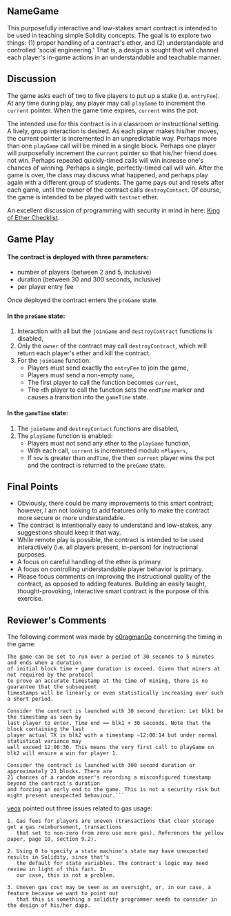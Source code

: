 ## NameGame

This purposefully interactive and low-stakes smart contract is intended to be used in teaching simple Solidity concepts. The goal is to explore two things: (1) proper handling of a contract's ether, and (2) understandable and controlled 'social engineering.' That is, a design is sought that will channel each player's in-game actions in an understandable and teachable manner.

## Discussion

The game asks each of two to five players to put up a stake (i.e. `entryFee`). At any time during play, any player may call `playGame` to increment the `current` pointer. When the game time expires, `current` wins the pot.

The intended use for this contract is in a classroom or instructional setting. A lively, group interaction is desired. As each player makes his/her moves, the current pointer is incremented in an unpredictable way. Perhaps more than one `playGame` call will be mined in a single block. Perhaps one player will purposefully increment the `current` pointer so that his/her friend does not win. Perhaps repeated quickly-timed calls will win increase one's chances of winning. Perhaps a single, perfectly-timed call will win. After the game is over, the class may discuss what happened, and perhaps play again with a different group of students. The game pays out and resets after each game, until the owner of the contract calls `destroyContact`. Of course, the game is intended to be played with `testnet` ether.

An excellent discussion of programming with security in mind in here: <a href="https://www.kingoftheether.com/contract-safety-checklist.html">King of Ether Checklist</a>.

## Game Play

#### The contract is deployed with three parameters:

* number of players (between 2 and 5, inclusive)
* duration (between 30 and 300 seconds, inclusive)
* per player entry fee

Once deployed the contract enters the `preGame` state.

#### In the `preGame` state:

1. Interaction with all but the `joinGame` and `destroyContract` functions is disabled,
2. Only the `owner` of the contract may call `destroyContract`, which will return each player's ether and kill the contract.
3. For the `joinGame` function:
    * Players must send exactly the `entryFee` to join the game,
    * Players must send a non-empty `name`,
    * The first player to call the function becomes `current`,
    * The `n`th player to call the function sets the `endTime` marker and causes a transition into the `gameTime` state.

#### In the `gameTime` state:

1. The `joinGame` and `destroyContact` functions are disabled,
2. The `playGame` function is enabled:
    * Players must not send any ether to the `playGame` function,
    * With each call, `current` is incremented modulo `nPlayers`,
    * If `now` is greater than `endTime`, the then `current` player wins the pot and the contract is returned to the `preGame` state.

## Final Points

* Obviously, there could be many improvements to this smart contract; however, I am not looking to add features only to make the contract more secure or more understandable.
* The contract is intentionally easy to understand and low-stakes, any suggestions should keep it that way.
* While remote play is possible, the contract is intended to be used interactively (i.e. all players present, in-person) for instructional purposes.
* A focus on careful handling of the ether is primary.
* A focus on controlling understandable player behavior is primary.  
* Please focus comments on improving the instructional quality of the contract, as opposed to adding features. Building an easily taught, thought-provoking, interactive smart contract is the purpose of this exercise.

## Reviewer's Comments

The following comment was made by <a href="https://github.com/o0ragman0o">o0ragman0o</a> concerning the timing in the game:

    The game can be set to run over a period of 30 seconds to 5 minutes and ends when a duration
    of initial block time + game duration is exceed. Given that miners at not required by the protocol
    to prove an accurate timestamp at the time of mining, there is no guarantee that the subsequent
    timestamps will be linearly or even statistically increasing over such a short period.

    Consider the contract is launched with 30 second duration: Let blk1 be the timestamp as seen by
    last player to enter. Time end == blk1 + 30 seconds. Note that the block containing the last
    player actual TX is blk2 with a timestamp ~12:00:14 but under normal statistical variance may
    well exceed 12:00:30. This means the very first call to playGame on blk2 will ensure a win for player 1.

    Consider the contract is launched with 300 second duration or approximately 21 blocks. There are
    21 chances of a random miner's recording a misconfigured timestamp beyond the contract's duration
    and forcing an early end to the game. This is not a security risk but might present unexpected behaviour.```

<a href=“https://github.com/veox”>veox</a> pointed out three issues related to gas usage:

    1. Gas fees for players are uneven (transactions that clear storage get a gas reimbursement, transactions
       that set to non-zero from zero use more gas). References the yellow paper, page 10, section 9.2).

    2. Using 0 to specify a state machine's state may have unexpected results in Solidity, since that's
       the default for state variables. The contract's logic may need review in light of this fact. In
       our case, this is not a problem.

    3. Uneven gas cost may be seen as an oversight, or, in our case, a feature because we want to point out
       that this is something a solidity programmer needs to consider in the design of his/her dapp.
